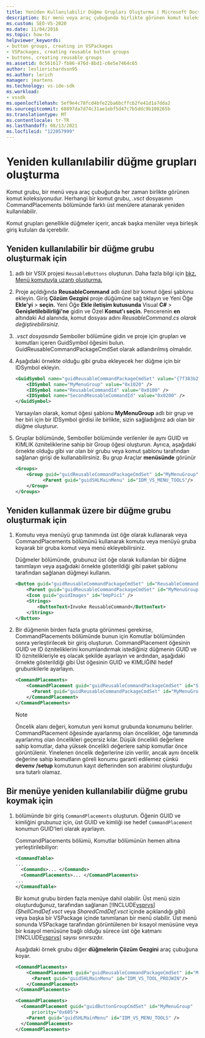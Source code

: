 ```yaml
---
title: Yeniden Kullanılabilir Düğme Grupları Oluşturma | Microsoft Docs
description: Bir menü veya araç çubuğunda birlikte görünen komut koleksiyonu olan bir komut grubu oluşturma hakkında bilgi.
ms.custom: SEO-VS-2020
ms.date: 11/04/2016
ms.topic: how-to
helpviewer_keywords:
- button groups, creating in VSPackages
- VSPackages, creating reusable button groups
- buttons, creating reusable groups
ms.assetid: 0c561617-fb86-476d-8bd1-c6e5e7464c65
author: leslierichardson95
ms.author: lerich
manager: jmartens
ms.technology: vs-ide-sdk
ms.workload:
- vssdk
ms.openlocfilehash: 5ef9e4c78fcd4bfe22ba6bcffcb2fe41d1a7dda2
ms.sourcegitcommit: 68897da7d74c31ae1ebf5d47c7b5ddc9b108265b
ms.translationtype: MT
ms.contentlocale: tr-TR
ms.lasthandoff: 08/13/2021
ms.locfileid: "122057999"
---
```

# <a name="create-reusable-groups-of-buttons"></a>Yeniden kullanılabilir düğme grupları oluşturma
Komut grubu, bir menü veya araç çubuğunda her zaman birlikte görünen komut koleksiyonudur. Herhangi bir komut grubu, *.vsct* dosyasının CommandPlacements bölümünde farklı üst menülere atanarak yeniden kullanılabilir.

 Komut grupları genellikle düğmeler içerir, ancak başka menüler veya birleşik giriş kutuları da içerebilir.

## <a name="to-create-a-reusable-group-of-buttons"></a>Yeniden kullanılabilir bir düğme grubu oluşturmak için

1. adlı bir VSIX projesi `ReusableButtons` oluşturun. Daha fazla bilgi için [bkz. Menü komutuyla uzantı oluşturma.](../extensibility/creating-an-extension-with-a-menu-command.md)

2. Proje açıldığında **ReusableCommand** adlı özel bir komut öğesi şablonu ekleyin. Giriş **Çözüm Gezgini** proje düğümüne sağ tıklayın ve Yeni Öğe **Ekle'yi**  >  **seçin.** Yeni Öğe **Ekle iletişim kutusunda** Visual **C#**  >  **Genişletilebilirliği'ne** gidin ve Özel **Komut'ı seçin.** Pencerenin **en** altındaki Ad alanında, komut dosyası adını *ReusableCommand.cs olarak değiştirebilirsiniz.*

3. *.vsct dosyasında* Semboller bölümüne gidin ve proje için grupları ve komutları içeren GuidSymbol öğesini bulun. GuidReusableCommandPackageCmdSet olarak adlandırılmış olmalıdır.

4. Aşağıdaki örnekte olduğu gibi gruba ekleyecek her düğme için bir IDSymbol ekleyin.

    ```xml
    <GuidSymbol name="guidReusableCommandPackageCmdSet" value="{7f383b2a-c6b9-4c1d-b4b8-a26dc5b60ca1}">
        <IDSymbol name="MyMenuGroup" value="0x1020" />
        <IDSymbol name="ReusableCommandId" value="0x0100" />
        <IDSymbol name="SecondReusableCommandId" value="0x0200" />
    </GuidSymbol>
    ```

     Varsayılan olarak, komut öğesi şablonu **MyMenuGroup** adlı bir grup ve her biri için bir IDSymbol girdisi ile birlikte, sizin sağladığınız adı olan bir düğme oluşturur.

5. Gruplar bölümünde, Semboller bölümünde verilenler ile aynı GUID ve KIMLIK özniteliklerine sahip bir Group öğesi oluşturun. Ayrıca, aşağıdaki örnekte olduğu gibi var olan bir grubu veya komut şablonu tarafından sağlanan girişi de kullanabilirsiniz. Bu grup Araçlar **menüsünde** görünür

    ```xml
    <Groups>
        <Group guid="guidReusableCommandPackageCmdSet" id="MyMenuGroup" priority="0x0600">
              <Parent guid="guidSHLMainMenu" id="IDM_VS_MENU_TOOLS"/>
        </Group>
    </Groups>
    ```

## <a name="to-create-a-group-of-buttons-for-reuse"></a>Yeniden kullanmak üzere bir düğme grubu oluşturmak için

1. Komutu veya menüyü grup tanımında üst öğe olarak kullanarak veya CommandPlacements bölümünü kullanarak komutu veya menüyü gruba koyarak bir gruba komut veya menü ekleyebilirsiniz.

     Düğmeler bölümünde, grubunuz üst öğe olarak kullanılan bir düğme tanımlayın veya aşağıdaki örnekte gösterildiği gibi paket şablonu tarafından sağlanan düğmeyi kullanın.

    ```xml
    <Button guid="guidReusableCommandPackageCmdSet" id="ReusableCommandId" priority="0x0100" type="Button">
        <Parent guid="guidReusableCommandPackageCmdSet" id="MyMenuGroup" />
        <Icon guid="guidImages" id="bmpPic1" />
        <Strings>
            <ButtonText>Invoke ReusableCommand</ButtonText>
        </Strings>
    </Button>
    ```

2. Bir düğmenin birden fazla grupta görünmesi gerekirse, CommandPlacements bölümünde bunun için Komutlar bölümünden sonra yerleştirilecek bir giriş oluşturun. CommandPlacement öğesinin GUID ve ID özniteliklerini konumlandırmak istediğiniz düğmenin GUID ve ID öznitelikleriyle eş olacak şekilde ayarlayın ve ardından, aşağıdaki örnekte gösterildiği gibi Üst öğesinin GUID ve KIMLIĞINI hedef grubunkilerle ayarlayın.

    ```xml
    <CommandPlacements>
        <CommandPlacement guid="guidReusableCommandPackageCmdSet" id="SecondReusableCommandId" priority="0x105">
          <Parent guid="guidReusableCommandPackageCmdSet" id="MyMenuGroup" />
        </CommandPlacement>
    </CommandPlacements>
    ```

    > [!NOTE]
    > Öncelik alanı değeri, komutun yeni komut grubunda konumunu belirler. CommandPlacement öğesinde ayarlanmış olan öncelikler, öğe tanımında ayarlanmış olan öncelikleri geçersiz kılar. Düşük öncelikli değerlere sahip komutlar, daha yüksek öncelikli değerlere sahip komutlar önce görüntülenir. Yinelenen öncelik değerlerine izin verilir, ancak aynı öncelik değerine sahip komutların göreli konumu garanti edilemez çünkü **devenv /setup** komutunun kayıt defterinden son arabirimi oluşturduğu sıra tutarlı olamaz.

## <a name="to-put-a-reusable-group-of-buttons-on-a-menu"></a>Bir menüye yeniden kullanılabilir düğme grubu koymak için

1. bölümünde bir giriş `CommandPlacements` oluşturun. Öğenin GUID ve kimliğini grubunuz için, üst GUID ve kimliği ise hedef `CommandPlacement` konumun GUID'leri olarak ayarlayın.

    CommandPlacements bölümü, Komutlar bölümünün hemen altına yerleştirilebiliyor:

   ```xml
   <CommandTable>
   ...
     <Commands>... </Commands>
     <CommandPlacements>... </CommandPlacements>
   ...
   </CommandTable>
   ```

    Bir komut grubu birden fazla menüye dahil olabilir. Üst menü sizin oluşturduğunuz, tarafından sağlanan [!INCLUDE[vsprvs](../code-quality/includes/vsprvs_md.md)] *(ShellCmdDef.vsct* veya *SharedCmdDef.vsct* içinde açıklandığı gibi) veya başka bir VSPackage içinde tanımlanan bir menü olabilir. Üst menü sonunda VSPackage tarafından görüntülenen bir kısayol menüsüne veya bir kısayol menüsüne bağlı olduğu sürece üst öğe katmanı [!INCLUDE[vsprvs](../code-quality/includes/vsprvs_md.md)] sayısı sınırsızdır.

    Aşağıdaki örnek grubu diğer **düğmelerin Çözüm Gezgini** araç çubuğuna koyar.

   ```xml
   <CommandPlacements>
       <CommandPlacement guid="guidReusableCommandPackageCmdSet" id="MyMenuGroup" priority="0xF00">
         <Parent guid="guidSHLMainMenu" id="IDM_VS_TOOL_PROJWIN"/>
       </CommandPlacement>
   </CommandPlacements>
   ```

   ```xml
   <CommandPlacements>
     <CommandPlacement guid="guidButtonGroupCmdSet" id="MyMenuGroup"
         priority="0x605">
       <Parent guid="guidSHLMainMenu" id="IDM_VS_MENU_TOOLS" />
     </CommandPlacement>
   </CommandPlacements>

   ```
